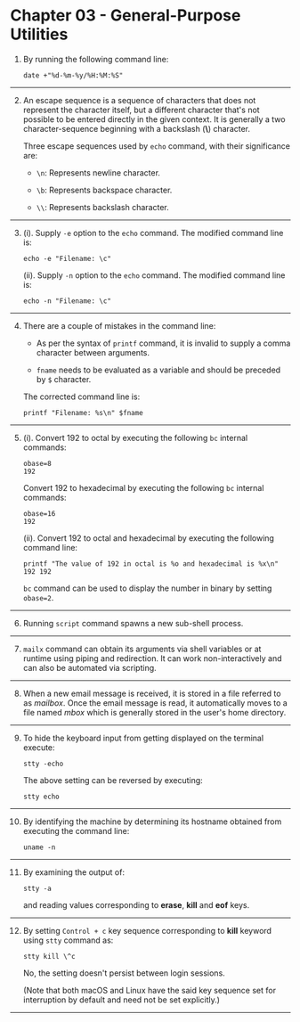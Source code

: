 # Chapter 03 - General-Purpose Utilities

01. By running the following command line:

    `date +"%d-%m-%y/%H:%M:%S"`

---

02. An escape sequence is a sequence of characters that does not represent the character itself, but a different character that's not possible to be entered directly in the given context. It is generally a two character-sequence beginning with a backslash (**\\**) character.

    Three escape sequences used by `echo` command, with their significance are:

    -   `\n`: Represents newline character.

    -   `\b`: Represents backspace character.

    -   `\\`: Represents backslash character.

---

03. (i). Supply `-e` option to the `echo` command. The modified command line is:

    `echo -e "Filename: \c"`

    (ii). Supply `-n` option to the `echo` command. The modified command line is:

    `echo -n "Filename: \c"`

---

04. There are a couple of mistakes in the command line:

    -   As per the syntax of `printf` command, it is invalid to supply a comma character between arguments.

    -   `fname` needs to be evaluated as a variable and should be preceded by `$` character.

    The corrected command line is:

    `printf "Filename: %s\n" $fname`

---

05. (i). Convert 192 to octal by executing the following `bc` internal commands:

    `obase=8`
    <br/>
    `192`

    Convert 192 to hexadecimal by executing the following `bc` internal commands:

    `obase=16`
    <br/>
    `192`

    (ii). Convert 192 to octal and hexadecimal by executing the following command line:

    `printf "The value of 192 in octal is %o and hexadecimal is %x\n" 192 192`

    `bc` command can be used to display the number in binary by setting `obase=2`.

---

06. Running `script` command spawns a new sub-shell process.

---

07. `mailx` command can obtain its arguments via shell variables or at runtime using piping and redirection. It can work non-interactively and can also be automated via scripting.

---

08. When a new email message is received, it is stored in a file referred to as _mailbox_. Once the email message is read, it automatically moves to a file named _mbox_ which is generally stored in the user's home directory.

---

09. To hide the keyboard input from getting displayed on the terminal execute:

    `stty -echo`

    The above setting can be reversed by executing:

    `stty echo`

---

10. By identifying the machine by determining its hostname obtained from executing the command line:

    `uname -n`

---

11. By examining the output of:

    `stty -a`

    and reading values corresponding to **erase**, **kill** and **eof** keys.

---

12. By setting `Control + c` key sequence corresponding to **kill** keyword using `stty` command as:

    `stty kill \^c`

    No, the setting doesn't persist between login sessions.

    (Note that both macOS and Linux have the said key sequence set for interruption by default and need not be set explicitly.)

---
